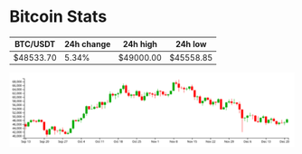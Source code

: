 # Bitcoin Stats

BTC/USDT|24h change|24h high|24h low|
|---|---|---|---|
|$48533.70|5.34%|$49000.00|$45558.85|

<img src="./chart.svg">
